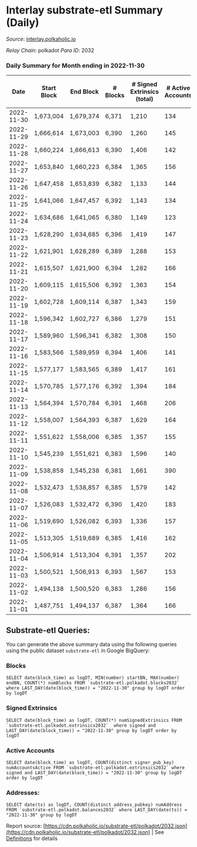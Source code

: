 # Interlay substrate-etl Summary (Daily)

_Source_: [interlay.polkaholic.io](https://interlay.polkaholic.io)

*Relay Chain*: polkadot
*Para ID*: 2032



### Daily Summary for Month ending in 2022-11-30


| Date | Start Block | End Block | # Blocks | # Signed Extrinsics (total) | # Active Accounts | # Passive | # New | # Addresses with Balances | # Events | # Transfers | # XCM Transfers In | # XCM Transfers Out |
| ---- | ----------- | --------- | -------- | --------------------------- | ----------------- | --------- | ----- | ------------------------- | -------- | ----------- | ------------------ | ------------------- |
| 2022-11-30 | 1,673,004 | 1,679,374 | 6,371  | 1,210 | 134 |  |  | 10,632 | 56,983 | 6,539 ($28,816.04) | 11 ($928.96) | 7 ($482.05) |
| 2022-11-29 | 1,666,614 | 1,673,003 | 6,390  | 1,260 | 145 |  |  | 10,628 | 57,560 | 6,596 ($37,508.47) | 24 ($3,273.15) | 13 ($772.51) |
| 2022-11-28 | 1,660,224 | 1,666,613 | 6,390  | 1,406 | 142 |  |  | 10,615 | 58,165 | 6,563 ($40,023.50) | 24 ($1,889.77) | 14 ($975.67) |
| 2022-11-27 | 1,653,840 | 1,660,223 | 6,384  | 1,365 | 156 |  |  |  | 57,908 | 6,585 ($50,319.83) | 30 ($1,856.60) | 28 ($2,295.39) |
| 2022-11-26 | 1,647,458 | 1,653,839 | 6,382  | 1,133 | 144 |  |  |  | 56,983 | 6,590 ($32,786.10) | 30 ($4,385.40) | 21 ($1,473.23) |
| 2022-11-25 | 1,641,066 | 1,647,457 | 6,392  | 1,143 | 134 |  |  | 10,596 | 56,976 | 6,561 ($17,718.56) | 17 ($734.13) | 16 ($170.77) |
| 2022-11-24 | 1,634,686 | 1,641,065 | 6,380  | 1,149 | 123 |  |  | 10,588 | 56,867 | 6,555 ($30,999.83) | 28 ($2,316.41) | 22 ($1,727.85) |
| 2022-11-23 | 1,628,290 | 1,634,685 | 6,396  | 1,419 | 147 |  |  |  | 58,270 | 6,596 ($122,177.25) | 25 ($1,765.79) | 29 ($1,138.91) |
| 2022-11-22 | 1,621,901 | 1,628,289 | 6,389  | 1,288 | 153 |  |  |  | 57,935 | 6,641 ($47,513.13) | 51 ($9,200.92) | 34 ($9,785.85) |
| 2022-11-21 | 1,615,507 | 1,621,900 | 6,394  | 1,282 | 166 |  |  |  | 57,808 | 6,654 ($46,615.36) | 30 ($2,361.21) | 34 ($1,938.30) |
| 2022-11-20 | 1,609,115 | 1,615,506 | 6,392  | 1,363 | 154 |  |  |  | 58,105 | 6,615 ($22,309.45) | 15 ($806.28) | 31 ($1,940.02) |
| 2022-11-19 | 1,602,728 | 1,609,114 | 6,387  | 1,343 | 159 |  |  |  | 57,931 | 6,577 ($46,161.71) | 18 ($13,094.29) | 16 ($690.81) |
| 2022-11-18 | 1,596,342 | 1,602,727 | 6,386  | 1,279 | 151 |  |  | 10,514 | 57,707 | 6,595 ($61,189.46) | 18 ($9,261.95) | 13 ($1,061.01) |
| 2022-11-17 | 1,589,960 | 1,596,341 | 6,382  | 1,308 | 150 |  |  | 10,501 | 57,642 | 6,566 ($21,081.76) | 20 ($1,210.72) | 21 ($5,934.25) |
| 2022-11-16 | 1,583,566 | 1,589,959 | 6,394  | 1,406 | 141 |  |  |  | 58,264 | 6,604 ($52,966.36) | 32 ($84,772.09) | 25 ($17,715.62) |
| 2022-11-15 | 1,577,177 | 1,583,565 | 6,389  | 1,417 | 161 |  |  | 10,481 | 58,372 | 6,626 ($324,635.47) | 31 ($8,685.27) | 25 ($280,442.83) |
| 2022-11-14 | 1,570,785 | 1,577,176 | 6,392  | 1,394 | 184 |  |  | 10,457 | 58,709 | 6,727 ($70,330.71) | 33 ($4,491.26) | 39 ($29,756.92) |
| 2022-11-13 | 1,564,394 | 1,570,784 | 6,391  | 1,468 | 206 |  |  | 10,404 | 59,035 | 6,769 ($159,487.73) | 44 ($6,127.77) | 30 ($2,851.89) |
| 2022-11-12 | 1,558,007 | 1,564,393 | 6,387  | 1,629 | 164 |  |  |  | 59,152 | 6,604 ($93,248.48) | 39 ($31,872.62) | 33 ($45,000.58) |
| 2022-11-11 | 1,551,622 | 1,558,006 | 6,385  | 1,357 | 155 |  |  | 10,331 | 58,282 | 6,616 ($180,405.58) | 43 ($216,996.44) | 47 ($73,087.20) |
| 2022-11-10 | 1,545,239 | 1,551,621 | 6,383  | 1,596 | 140 |  |  |  | 59,165 | 6,692 ($39,647.22) | 25 ($14,374.54) | 26 ($12,314.85) |
| 2022-11-09 | 1,538,858 | 1,545,238 | 6,381  | 1,661 | 390 |  |  | 10,304 | 59,852 | 6,851 ($318,028.63) | 45 ($28,447.48) | 47 ($5,386.40) |
| 2022-11-08 | 1,532,473 | 1,538,857 | 6,385  | 1,579 | 142 |  |  |  | 58,989 | 6,616 ($41,384.07) | 47 ($12,310.77) | 49 ($6,210.11) |
| 2022-11-07 | 1,526,083 | 1,532,472 | 6,390  | 1,420 | 183 |  |  |  | 58,672 | 6,667 ($125,966.50) | 40 ($9,780.34) | 54 ($10,199.29) |
| 2022-11-06 | 1,519,690 | 1,526,082 | 6,393  | 1,336 | 157 |  |  |  | 58,024 | 6,603 ($41,633.15) | 31 ($4,331.29) | 39 ($4,746.48) |
| 2022-11-05 | 1,513,305 | 1,519,689 | 6,385  | 1,416 | 162 |  |  |  | 58,322 | 6,590 ($30,927.41) | 30 ($2,824.80) | 27 ($2,419.89) |
| 2022-11-04 | 1,506,914 | 1,513,304 | 6,391  | 1,357 | 202 |  |  | 10,227 | 58,527 | 6,692 ($64,276.77) | 37 ($4,519.97) | 72 ($11,642.67) |
| 2022-11-03 | 1,500,521 | 1,506,913 | 6,393  | 1,567 | 153 |  |  | 10,197 | 58,914 | 6,601 ($35,298.94) | 30 ($4,676.64) | 36 ($4,789.22) |
| 2022-11-02 | 1,494,138 | 1,500,520 | 6,383  | 1,286 | 156 |  |  | 10,190 | 57,807 | 6,593 ($31,862.75) | 19 ($8,434.22) | 20 ($3,638.92) |
| 2022-11-01 | 1,487,751 | 1,494,137 | 6,387  | 1,364 | 166 |  |  | 10,183 | 58,164 | 6,599 ($35,248.51) | 23 ($5,451.46) | 19 ($1,014.18) |

## Substrate-etl Queries:
You can generate the above summary data using the following queries using the public dataset `substrate-etl` in Google BigQuery:


### Blocks
```
SELECT date(block_time) as logDT, MIN(number) startBN, MAX(number) endBN, COUNT(*) numBlocks FROM `substrate-etl.polkadot.blocks2032`  where LAST_DAY(date(block_time)) = "2022-11-30" group by logDT order by logDT
```


### Signed Extrinsics
```
SELECT date(block_time) as logDT, COUNT(*) numSignedExtrinsics FROM `substrate-etl.polkadot.extrinsics2032`  where signed and LAST_DAY(date(block_time)) = "2022-11-30" group by logDT order by logDT
```


### Active Accounts
```
SELECT date(block_time) as logDT, COUNT(distinct signer_pub_key) numAccountsActive FROM `substrate-etl.polkadot.extrinsics2032` where signed and LAST_DAY(date(block_time)) = "2022-11-30" group by logDT order by logDT
```


### Addresses:
```
SELECT date(ts) as logDT, COUNT(distinct address_pubkey) numAddress FROM `substrate-etl.polkadot.balances2032` where LAST_DAY(date(ts)) = "2022-11-30" group by logDT
```



Report source: [https://cdn.polkaholic.io/substrate-etl/polkadot/2032.json](https://cdn.polkaholic.io/substrate-etl/polkadot/2032.json) | See [Definitions](/DEFINITIONS.md) for details
